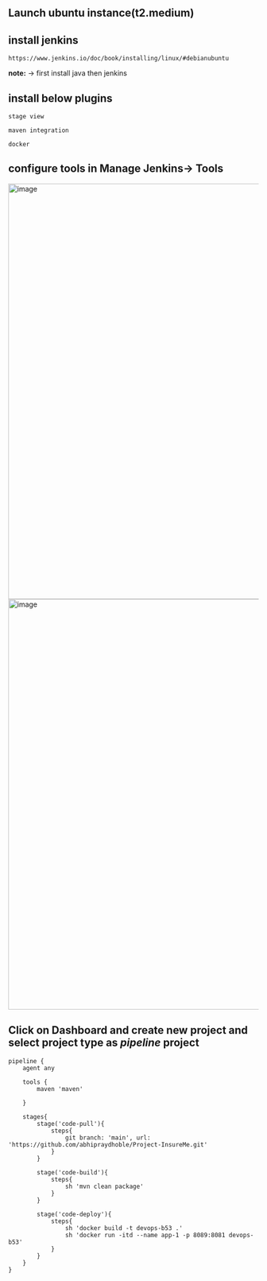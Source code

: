 ## Launch ubuntu instance(t2.medium)

## install jenkins
````
https://www.jenkins.io/doc/book/installing/linux/#debianubuntu
````
**note:** -> first install java then jenkins

## install below plugins
````
stage view
````
````
maven integration
````
````
docker
````

## configure tools in Manage Jenkins-> Tools
<img width="1920" height="836" alt="image" src="https://github.com/user-attachments/assets/15c89fa2-5e98-432e-9687-9b8ead0edafa" />
<img width="1917" height="826" alt="image" src="https://github.com/user-attachments/assets/21c55a7c-0fe7-49f6-bf26-e7c547692e1c" />

## Click on Dashboard and create new project and select project type as *pipeline* project



```pipeline
pipeline {
    agent any

    tools {
        maven 'maven'
        
    }
    
    stages{
        stage('code-pull'){
            steps{
                git branch: 'main', url: 'https://github.com/abhipraydhoble/Project-InsureMe.git'
            }
        }

        stage('code-build'){
            steps{
                sh 'mvn clean package'
            }
        }

        stage('code-deploy'){
            steps{
                sh 'docker build -t devops-b53 .'
                sh 'docker run -itd --name app-1 -p 8089:8081 devops-b53'
            }
        }
    }
}
```
